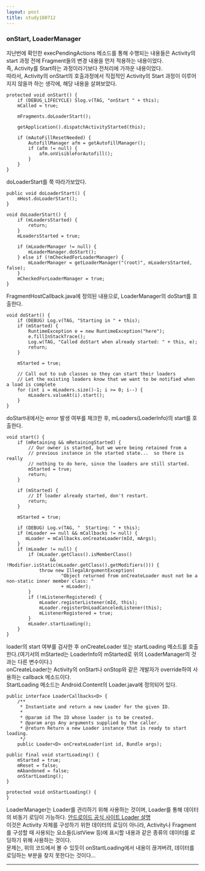 ```yaml
---
layout: post
title: study180712
---
```

<h3> onStart, LoaderManager </h3>

지난번에 확인한 execPendingActions 메소드를 통해 수행되는 내용들은 Activity의 start 과정 전에 Fragment들의 변경 내용을 먼저 적용하는 내용이었다. 
<br />즉, Activity를 Start하는 과정이라기보다 전처리에 가까운 내용이었다.
<br />따라서, Activity의 onStart의 호출과정에서 직접적인 Activity의 Start 과정이 이루어지지 않을까 하는 생각에, 해당 내용을 살펴보았다.

~~~
protected void onStart() {
    if (DEBUG_LIFECYCLE) Slog.v(TAG, "onStart " + this);
    mCalled = true;

    mFragments.doLoaderStart();

    getApplication().dispatchActivityStarted(this);

    if (mAutoFillResetNeeded) {
        AutofillManager afm = getAutofillManager();
        if (afm != null) {
            afm.onVisibleForAutofill();
        }
    }
}
~~~

doLoaderStart를 쭉 따라가보았다.

~~~
public void doLoaderStart() {
    mHost.doLoaderStart();
}
~~~

~~~
void doLoaderStart() {
    if (mLoadersStarted) {
        return;
    }
    mLoadersStarted = true;

    if (mLoaderManager != null) {
        mLoaderManager.doStart();
    } else if (!mCheckedForLoaderManager) {
        mLoaderManager = getLoaderManager("(root)", mLoadersStarted, false);
    }
    mCheckedForLoaderManager = true;
}
~~~

FragmentHostCallback.java에 정의된 내용으로, LoaderManager의 doStart를 호출한다.

~~~
void doStart() {
    if (DEBUG) Log.v(TAG, "Starting in " + this);
    if (mStarted) {
        RuntimeException e = new RuntimeException("here");
        e.fillInStackTrace();
        Log.w(TAG, "Called doStart when already started: " + this, e);
        return;
    }

    mStarted = true;

    // Call out to sub classes so they can start their loaders
    // Let the existing loaders know that we want to be notified when a load is complete
    for (int i = mLoaders.size()-1; i >= 0; i--) {
        mLoaders.valueAt(i).start();
    }
}
~~~

doStart내에서는 error 발생 여부를 체크한 후, mLoaders(LoaderInfo)의 start를 호출한다.

~~~
void start() {
    if (mRetaining && mRetainingStarted) {
        // Our owner is started, but we were being retained from a
        // previous instance in the started state...  so there is really
        // nothing to do here, since the loaders are still started.
        mStarted = true;
        return;
    }

    if (mStarted) {
        // If loader already started, don't restart.
        return;
    }

    mStarted = true;

    if (DEBUG) Log.v(TAG, "  Starting: " + this);
    if (mLoader == null && mCallbacks != null) {
       mLoader = mCallbacks.onCreateLoader(mId, mArgs);
    }
    if (mLoader != null) {
        if (mLoader.getClass().isMemberClass()
                && !Modifier.isStatic(mLoader.getClass().getModifiers())) {
            throw new IllegalArgumentException(
                    "Object returned from onCreateLoader must not be a non-static inner member class: "
                    + mLoader);
        }
        if (!mListenerRegistered) {
            mLoader.registerListener(mId, this);
            mLoader.registerOnLoadCanceledListener(this);
            mListenerRegistered = true;
        }
        mLoader.startLoading();
    }
}
~~~

loader의 start 여부를 검사한 후 onCreateLoader 또는 startLoading 메소드를 호출한다.(여기서의 mStarted는 LoaderInfo의 mStarted로 위의 LoaderManager의 것과는 다른 변수이다.)
<br />onCreateLoader는 Activity의 onStart나 onStop와 같은 개발자가 override하여 사용하는 callback 메소드이다.
<br />StartLoading 메소드는 Android.Content의 Loader.java에 정의되어 있다.

~~~
public interface LoaderCallbacks<D> {
    /**
     * Instantiate and return a new Loader for the given ID.
     *
     * @param id The ID whose loader is to be created.
     * @param args Any arguments supplied by the caller.
     * @return Return a new Loader instance that is ready to start loading.
     */
    public Loader<D> onCreateLoader(int id, Bundle args);
~~~

~~~
public final void startLoading() {
    mStarted = true;
    mReset = false;
    mAbandoned = false;
    onStartLoading();
}

protected void onStartLoading() {
}
~~~

LoaderManager는 Loader를 관리하기 위해 사용하는 것이며, Loader를 통해 데이터의 비동기 로딩이 가능하다. [안드로이드 공식 사이트 Loader 설명](https://developer.android.com/guide/components/loaders?hl=ko)
<br />이것은 Activity 자체를 구성하기 위한 데이터의 로딩이 아니라, Activity나 Fragment를 구성할 때 사용되는 요소들(ListView 등)에 표시할 내용과 같은 종류의 데이터를 로딩하기 위해 사용하는 것이다.
<br />문제는, 위의 코드에서 볼 수 있듯이 onStartLoading에서 내용이 끊겨버려, 데이터를 로딩하는 부분을 찾지 못한다는 것이다...
* * *

